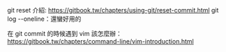 git reset 介紹: https://gitbook.tw/chapters/using-git/reset-commit.html
git log --oneline：還蠻好用的

在 git commit 的時候遇到 vim 該怎麼辦：https://gitbook.tw/chapters/command-line/vim-introduction.html
